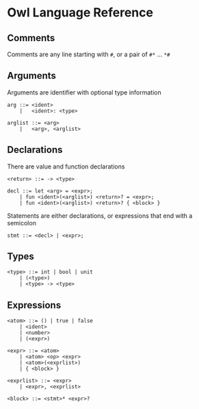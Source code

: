 # Owl Language Reference

## Comments
    
Comments are any line starting with `#`, or a pair of `#*` ... `*#`

## Arguments

Arguments are identifier with optional type information

    arg ::= <ident>
        |   <ident>: <type>

    arglist ::= <arg>
        |   <arg>, <arglist>

## Declarations

There are value and function declarations

    <return> ::= -> <type>

    decl ::= let <arg> = <expr>;
        | fun <ident>(<arglist>) <return>? = <expr>;
        | fun <ident>(<arglist>) <return>? { <block> }

Statements are either declarations, or expressions that end with a semicolon

    stmt ::= <decl> | <expr>;

## Types

    <type> ::= int | bool | unit
        | (<type>)
        | <type> -> <type>

## Expressions

    <atom> ::= () | true | false
        | <ident> 
        | <number> 
        | (<expr>)

    <expr> ::= <atom>
        | <atom> <op> <expr>
        | <atom>(<exprlist>)
        | { <block> }

    <exprlist> ::= <expr> 
        | <expr>, <exprlist>

    <block> ::= <stmt>* <expr>?
